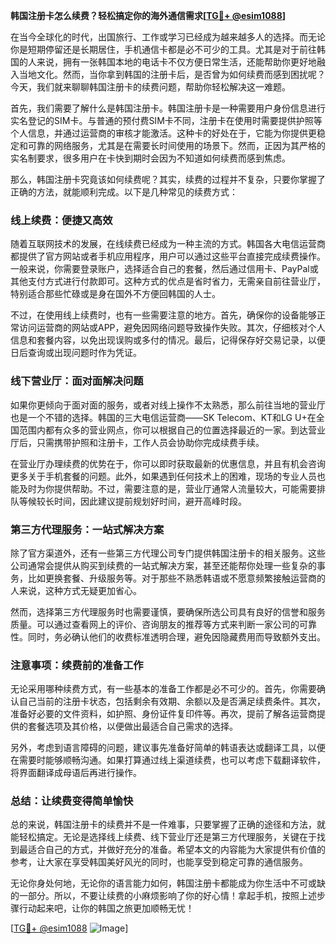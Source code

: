 **韩国注册卡怎么续费？轻松搞定你的海外通信需求[[TG💪+ @esim1088](https://t.me/s/esim1088)]**

在当今全球化的时代，出国旅行、工作或学习已经成为越来越多人的选择。而无论你是短期停留还是长期居住，手机通信卡都是必不可少的工具。尤其是对于前往韩国的人来说，拥有一张韩国本地的电话卡不仅方便日常生活，还能帮助你更好地融入当地文化。然而，当你拿到韩国的注册卡后，是否曾为如何续费而感到困扰呢？今天，我们就来聊聊韩国注册卡的续费问题，帮助你轻松解决这一难题。

首先，我们需要了解什么是韩国注册卡。韩国注册卡是一种需要用户身份信息进行实名登记的SIM卡。与普通的预付费SIM卡不同，注册卡在使用时需要提供护照等个人信息，并通过运营商的审核才能激活。这种卡的好处在于，它能为你提供更稳定和可靠的网络服务，尤其是在需要长时间使用的场景下。然而，正因为其严格的实名制要求，很多用户在卡快到期时会因为不知道如何续费而感到焦虑。

那么，韩国注册卡究竟该如何续费呢？其实，续费的过程并不复杂，只要你掌握了正确的方法，就能顺利完成。以下是几种常见的续费方式：

### **线上续费：便捷又高效**
随着互联网技术的发展，在线续费已经成为一种主流的方式。韩国各大电信运营商都提供了官方网站或者手机应用程序，用户可以通过这些平台直接完成续费操作。一般来说，你需要登录账户，选择适合自己的套餐，然后通过信用卡、PayPal或其他支付方式进行付款即可。这种方式的优点是省时省力，无需亲自前往营业厅，特别适合那些忙碌或是身在国外不方便回韩国的人士。

不过，在使用线上续费时，也有一些需要注意的地方。首先，确保你的设备能够正常访问运营商的网站或APP，避免因网络问题导致操作失败。其次，仔细核对个人信息和套餐内容，以免出现误购或多付的情况。最后，记得保存好交易记录，以便日后查询或出现问题时作为凭证。

### **线下营业厅：面对面解决问题**
如果你更倾向于面对面的服务，或者对线上操作不太熟悉，那么前往当地的营业厅也是一个不错的选择。韩国的三大电信运营商——SK Telecom、KT和LG U+在全国范围内都有众多的营业网点，你可以根据自己的位置选择最近的一家。到达营业厅后，只需携带护照和注册卡，工作人员会协助你完成续费手续。

在营业厅办理续费的优势在于，你可以即时获取最新的优惠信息，并且有机会咨询更多关于手机套餐的问题。此外，如果遇到任何技术上的困难，现场的专业人员也能及时为你提供帮助。不过，需要注意的是，营业厅通常人流量较大，可能需要排队等候较长时间，因此建议提前规划好时间，避开高峰时段。

### **第三方代理服务：一站式解决方案**
除了官方渠道外，还有一些第三方代理公司专门提供韩国注册卡的相关服务。这些公司通常会提供从购买到续费的一站式解决方案，甚至还能帮你处理一些复杂的事务，比如更换套餐、升级服务等。对于那些不熟悉韩语或不愿意频繁接触运营商的人来说，这种方式无疑更加省心。

然而，选择第三方代理服务时也需要谨慎，要确保所选公司具有良好的信誉和服务质量。可以通过查看网上的评价、咨询朋友的推荐等方式来判断一家公司的可靠性。同时，务必确认他们的收费标准透明合理，避免因隐藏费用而导致额外支出。

### **注意事项：续费前的准备工作**
无论采用哪种续费方式，有一些基本的准备工作都是必不可少的。首先，你需要确认自己当前的注册卡状态，包括剩余有效期、余额以及是否满足续费条件。其次，准备好必要的文件资料，如护照、身份证件复印件等。再次，提前了解各运营商提供的套餐选项及其价格，以便做出最适合自己需求的选择。

另外，考虑到语言障碍的问题，建议事先准备好简单的韩语表达或翻译工具，以便在需要时能够顺畅沟通。如果打算通过线上渠道续费，也可以考虑下载翻译软件，将界面翻译成母语后再进行操作。

### **总结：让续费变得简单愉快**
总的来说，韩国注册卡的续费并不是一件难事，只要掌握了正确的途径和方法，就能轻松搞定。无论是选择线上续费、线下营业厅还是第三方代理服务，关键在于找到最适合自己的方式，并做好充分的准备。希望本文的内容能为大家提供有价值的参考，让大家在享受韩国美好风光的同时，也能享受到稳定可靠的通信服务。

无论你身处何地，无论你的语言能力如何，韩国注册卡都能成为你生活中不可或缺的一部分。所以，不要让续费的小麻烦影响了你的好心情！拿起手机，按照上述步骤行动起来吧，让你的韩国之旅更加顺畅无忧！

[[TG💪+ @esim1088](https://t.me/s/esim1088) ![Image](https://i.postimg.cc/4NQfJmqS/Snipaste-2025-05-13-00-14-12.png)]